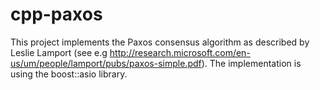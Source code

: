 # cpp-paxos
This project implements the Paxos consensus algorithm as described by Leslie Lamport (see e.g http://research.microsoft.com/en-us/um/people/lamport/pubs/paxos-simple.pdf).
The implementation is using the boost::asio library.
